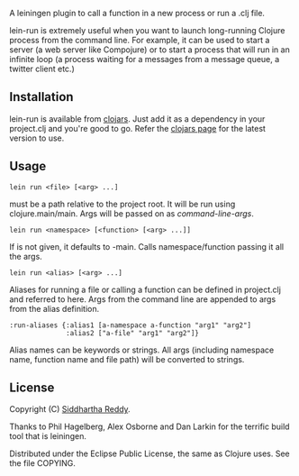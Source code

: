 A leiningen plugin to call a function in a new process or run a .clj file.

lein-run is extremely useful when you want to launch long-running
Clojure process from the command line. For example, it can be used to
start a server (a web server like Compojure) or to start a process
that will run in an infinite loop (a process waiting for a messages
from a message queue, a twitter client etc.)

## Installation

lein-run is available from [clojars](http://clojars.org/lein-run).
Just add it as a dependency in your project.clj and you're good to
go. Refer the [clojars page](http://clojars.org/lein-run) for the
latest version to use.

## Usage

    lein run <file> [<arg> ...]

<file> must be a path relative to the project root. It will be run
using clojure.main/main. Args will be passed on as *command-line-args*.

    lein run <namespace> [<function> [<arg> ...]]

If <function> is not given, it defaults to -main. Calls
namespace/function passing it all the args.

    lein run <alias> [<arg> ...]

Aliases for running a file or calling a function can be defined in
project.clj and referred to here. Args from the command line are
appended to args from the alias definition.

    :run-aliases {:alias1 [a-namespace a-function "arg1" "arg2"]
                  :alias2 ["a-file" "arg1" "arg2"]}

Alias names can be keywords or strings. All args (including namespace
name, function name and file path) will be converted to strings.

## License

Copyright (C) [Siddhartha Reddy](http://www.siddhartha-reddy.com/).

Thanks to Phil Hagelberg, Alex Osborne and Dan Larkin for the terrific
build tool that is leiningen.

Distributed under the Eclipse Public License, the same as Clojure uses. See the file COPYING.
